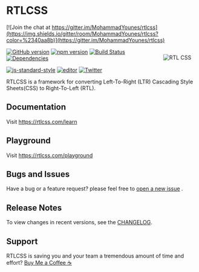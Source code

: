 # RTLCSS

[![Join the chat at https://gitter.im/MohammadYounes/rtlcss](https://img.shields.io/gitter/room/MohammadYounes/rtlcss?color=%2340aa8b)](https://gitter.im/MohammadYounes/rtlcss)

<img style="margin:15px" title="RTL CSS" src="https://cloud.githubusercontent.com/assets/4712046/5889219/190f366a-a425-11e4-8ef5-8b5f60a9e903.png" align="right">

[![GitHub version](https://img.shields.io/github/v/tag/MohammadYounes/rtlcss)](https://github.com/MohammadYounes/rtlcss/releases)
[![npm version](https://img.shields.io/npm/v/rtlcss)](https://www.npmjs.com/package/rtlcss)
[![Build Status](https://github.com/MohammadYounes/rtlcss/workflows/CI/badge.svg?branch=master)](https://github.com/MohammadYounes/rtlcss/actions?query=workflow%3ACI+branch%3Amaster)
[![Dependencies](https://img.shields.io/david/MohammadYounes/rtlcss)](https://david-dm.org/MohammadYounes/rtlcss)

[![js-standard-style](https://img.shields.io/badge/code%20style-standard-blue.svg)](https://standardjs.com/)
[![editor](https://img.shields.io/badge/editor-vscode-blue.svg)](https://code.visualstudio.com/)
[![Twitter](https://img.shields.io/badge/follow-%40rtlcss-blue.svg)](https://twitter.com/rtlcss)

RTLCSS is a framework for converting Left-To-Right (LTR) Cascading Style Sheets(CSS) to Right-To-Left (RTL).

## Documentation

Visit <https://rtlcss.com/learn>

## Playground

Visit <https://rtlcss.com/playground>

## Bugs and Issues

Have a bug or a feature request? please feel free to [open a new issue](https://github.com/MohammadYounes/rtlcss/issues/new) .

## Release Notes

To view changes in recent versions, see the [CHANGELOG](CHANGELOG.md).

## Support

RTLCSS is saving you and your team a tremendous amount of time and effort?  [Buy Me a Coffee ☕](https://www.paypal.me/MohammadYounes)
